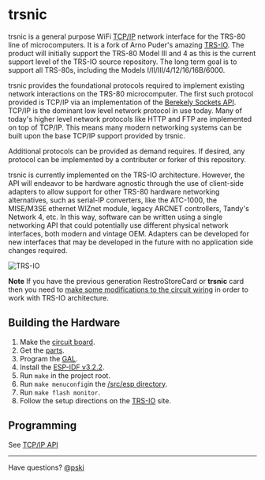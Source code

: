 # trsnic

trsnic is a general purpose WiFi [TCP/IP](https://en.wikipedia.org/wiki/Internet_protocol_suite) network interface for the TRS-80 line of microcomputers.  It is a fork of Arno Puder's amazing [TRS-IO](https://github.com/apuder/TRS-IO).  The product will initially support the TRS-80 Model III and 4 as this is the current support level of the TRS-IO source repository.  The long term goal is to support all TRS-80s, including the Models I/II/III/4/12/16/16B/6000.

trsnic provides the foundational protocols required to implement existing network interactions on the TRS-80 microcomputer.  The first such protocol provided is TCP/IP via an implementation of the [Berekely Sockets API](https://en.wikipedia.org/wiki/Berkeley_sockets).  TCP/IP is the dominant low level network protocol in use today.  Many of today's higher level network protocols like HTTP and FTP are implemented on top of TCP/IP.  This means many modern networking systems can be built upon the base TCP/IP support provided by trsnic.

Additional protocols can be provided as demand requires. If desired, any protocol can be implemented by a contributer or forker of this repository.  

trsnic is currently implemented on the TRS-IO architecture.  However, the API will endeavor to be hardware agnostic through the use of client-side adapters to allow support for other TRS-80 hardware networking alternatives, such as serial-IP converters, like the ATC-1000, the MISE/M3SE ethernet WIZnet module, legacy ARCNET controllers, Tandy's Network 4, etc.  In this way, software can be written using a single networking API that could potentially use different physical network interfaces, both modern and vintage OEM. Adapters can be developed for new interfaces that may be developed in the future with no application side changes required.

![TRS-IO](./doc/trs-io-card-v1.png)

**Note** If you have the previous generation RestroStoreCard or **trsnic** card then you need to [make some modifications to the circuit wiring](./doc/rs_fix.md) in order to work with TRS-IO architecture.

## Building the Hardware

1. Make the [circuit board](./kicad/v1).
2. Get the [parts](./doc/build.md).
3. Program the [GAL](./gal).
4. Install the [ESP-IDF v3.2.2](https://github.com/espressif/esp-idf/tree/v3.2.2).
5. Run `make` in the project root.
6. Run `make menuconfig`in the [/src/esp directory](./src/esp).
7. Run `make flash monitor`.
8. Follow the setup directions on the [TRS-IO](https://github.com/apuder/TRS-IO) site.


## Programming

See [TCP/IP API](./doc/tcp_ip.md) 

-----
Have questions? [@pski](https://github.com)



